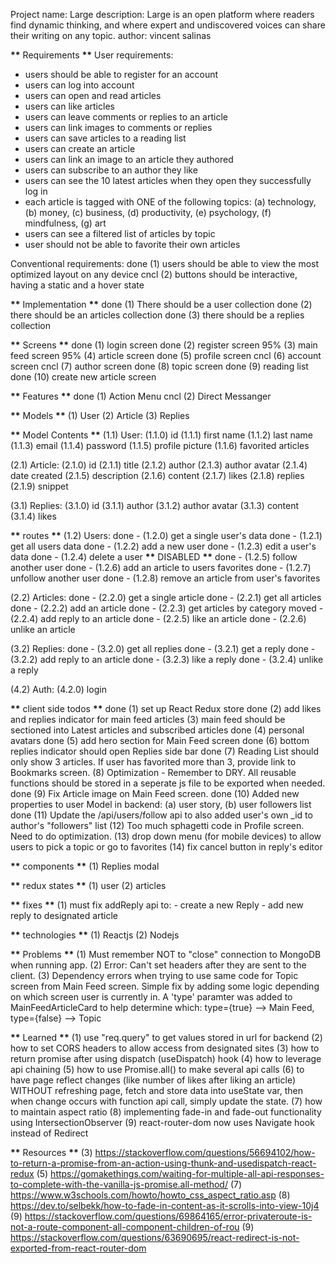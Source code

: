 Project name: Large
description: Large is an open platform where readers find dynamic thinking, and where expert and undiscovered voices can share their writing on any topic.
author: vincent salinas

**\*\*** Requirements **\*\***
User requirements:
- users should be able to register for an account
- users can log into account
- users can open and read articles
- users can like articles
- users can leave comments or replies to an article
- users can link images to comments or replies
- users can save articles to a reading list
- users can create an article
- users can link an image to an article they authored
- users can subscribe to an author they like
- users can see the 10 latest articles when they open they successfully log in 
- each article is tagged with ONE of the following topics: (a) technology, (b) money, (c) business, (d) productivity, (e) psychology, (f) mindfulness, (g) art
- users can see a filtered list of articles by topic
- user should not be able to favorite their own articles

Conventional requirements:
done (1) users should be able to view the most optimized layout on any device
cncl (2) buttons should be interactive, having a static and a hover state

**\*\*** Implementation **\*\***
done (1) There should be a user collection
done (2) there should be an articles collection
done (3) there should be a replies collection

**\*\*** Screens **\*\***
done (1) login screen
done (2) register screen
95% (3) main feed screen
95% (4) article screen
done (5) profile screen
cncl (6) account screen
cncl (7) author screen
done (8) topic screen
done (9) reading list
done (10) create new article screen

**\*\*** Features **\*\***
done (1) Action Menu
cncl (2) Direct Messanger

**\*\*** Models **\*\***
(1) User
(2) Article
(3) Replies

**\*\*** Model Contents **\*\***
(1.1) User:
(1.1.0) id
(1.1.1) first name
(1.1.2) last name
(1.1.3) email
(1.1.4) password
(1.1.5) profile picture
(1.1.6) favorited articles

(2.1) Article:
(2.1.0) id
(2.1.1) title
(2.1.2) author
(2.1.3) author avatar
(2.1.4) date created
(2.1.5) description
(2.1.6) content
(2.1.7) likes
(2.1.8) replies
(2.1.9) snippet

(3.1) Replies:
(3.1.0) id
(3.1.1) author
(3.1.2) author avatar
(3.1.3) content
(3.1.4) likes

**\*\*** routes **\*\***
(1.2) Users:
done - (1.2.0) get a single user's data
done - (1.2.1) get all users data
done - (1.2.2) add a new user
done - (1.2.3) edit a user's data
done - (1.2.4) delete a user **\*\*** DISABLED **\*\***
done - (1.2.5) follow another user
done - (1.2.6) add an article to users favorites
done - (1.2.7) unfollow another user
done - (1.2.8) remove an article from user's favorites

(2.2) Articles:
done - (2.2.0) get a single article
done - (2.2.1) get all articles
done - (2.2.2) add an article
done - (2.2.3) get articles by category
moved - (2.2.4) add reply to an article
done - (2.2.5) like an article
done - (2.2.6) unlike an article

(3.2) Replies:
done - (3.2.0) get all replies
done - (3.2.1) get a reply
done - (3.2.2) add reply to an article
done - (3.2.3) like a reply
done - (3.2.4) unlike a reply

(4.2) Auth:
(4.2.0) login

**\*\*** client side todos **\*\***
done (1) set up React Redux store
done (2) add likes and replies indicator for main feed articles
(3) main feed should be sectioned into Latest articles and subscribed articles
done (4) personal avatars
done (5) add hero section for Main Feed screen
done (6) bottom replies indicator should open Replies side bar
done (7) Reading List should only show 3 articles. If user has favorited more than 3, provide link to Bookmarks screen.
(8) Optimization - Remember to DRY. All reusable functions should be stored in a seperate js file to be exported when needed.
done (9) Fix Article image on Main Feed screen.
done (10) Added new properties to user Model in backend: (a) user story, (b) user followers list
done (11) Update the /api/users/follow api to also added user's own \_id to author's "followers" list
(12) Too much sphagetti code in Profile screen. Need to do optimization.
(13) drop down menu (for mobile devices) to allow users to pick a topic or go to favorites
(14) fix cancel button in reply's editor

**\*\*** components **\*\***
(1) Replies modal

**\*\*** redux states **\*\***
(1) user
(2) articles

**\*\*** fixes **\*\***
(1) must fix addReply api to: - create a new Reply - add new reply to designated article

**\*\*** technologies **\*\***
(1) Reactjs
(2) Nodejs

**\*\*** Problems **\*\***
(1) Must remember NOT to "close" connection to MongoDB when running app.
(2) Error: Can't set headers after they are sent to the client.
(3) Dependency errors when trying to use same code for Topic screen from Main Feed screen. Simple fix by adding some logic depending on which screen user is currently in. A 'type' paramter was added to MainFeedArticleCard to help determine which: type={true} --> Main Feed, type={false} --> Topic

**\*\*** Learned **\*\***
(1) use "req.query" to get values stored in url for backend
(2) how to set CORS headers to allow access from designated sites
(3) how to return promise after using dispatch (useDispatch) hook
(4) how to leverage api chaining
(5) how to use Promise.all() to make several api calls
(6) to have page reflect changes (like number of likes after liking an article) WITHOUT refreshing page, fetch and store data into useState var, then when change occurs with function api call, simply update the state.
(7) how to maintain aspect ratio
(8) implementing fade-in and fade-out functionality using IntersectionObserver
(9) react-router-dom now uses Navigate hook instead of Redirect

**\*\*** Resources **\*\***
(3) https://stackoverflow.com/questions/56694102/how-to-return-a-promise-from-an-action-using-thunk-and-usedispatch-react-redux
(5) https://gomakethings.com/waiting-for-multiple-all-api-responses-to-complete-with-the-vanilla-js-promise.all-method/
(7) https://www.w3schools.com/howto/howto_css_aspect_ratio.asp
(8) https://dev.to/selbekk/how-to-fade-in-content-as-it-scrolls-into-view-10j4
(9) https://stackoverflow.com/questions/69864165/error-privateroute-is-not-a-route-component-all-component-children-of-rou
(9) https://stackoverflow.com/questions/63690695/react-redirect-is-not-exported-from-react-router-dom
